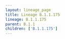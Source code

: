 ```yaml
---
layout: lineage_page
title: Lineage B.1.1.175
lineage: B.1.1.175
parent: B.1.1
children: ['B.1.1.175']
---
```

